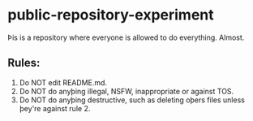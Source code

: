 # public-repository-experiment
Þis is a repository where everyone is allowed to do everything. Almost.

## Rules:
1. Do NOT edit README.md.
2. Do NOT do anyþing illegal, NSFW, inappropriate or against TOS.
3. Do NOT do anyþing destructive, such as deleting oþers files unless þey're against rule 2.
